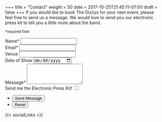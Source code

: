 +++
title = "Contact"
weight = 50
date = 2017-10-25T21:45:11-07:00
draft = false
+++
If you would like to book The Dizzys for your next event, please feel free to send us a message. We would love to send you our electronic press kit to tell you a little more about the band.

<small>&ast;required field</small>

<form action="https://formspree.io/thedizzysband@gmail.com" method="POST">
	<div class="field half first">
		<label for="name">Name&ast;</label>
		<input type="text" name="name" id="name" required />
	</div>
	<div class="field half">
		<label for="email">Email&ast;</label>
		<input type="text" name="email" id="email" required />
	</div>
	<div class="field half first">
		<label for="venue">Venue</label>
		<input type="text" name="venue" id="venue" />
	</div>
	<div class="field half">
		<label for="date">Date of Show</label>
		<input type="date" name="date" id="date" />
	</div>
	<div class="field">
		<label for="message">Message&ast;</label>
		<textarea name="message" id="message" rows="4" required></textarea>
	</div>
	<div class="field">
		<label for="epk">Send me the Electronic Press Kit!</label>
		<input type="checkbox" name="epk" value="send" id="epk" />
	</div>
	<input type="hidden" name="_subject" value="New Contact Form Submission from TheDizzysBand.com" />
	<ul class="actions">
		<li><input type="submit" value="Send Message" class="special" /></li>
		<li><input type="reset" value="Reset" /></li>
	</ul>
</form>

{{< socialLinks >}}
